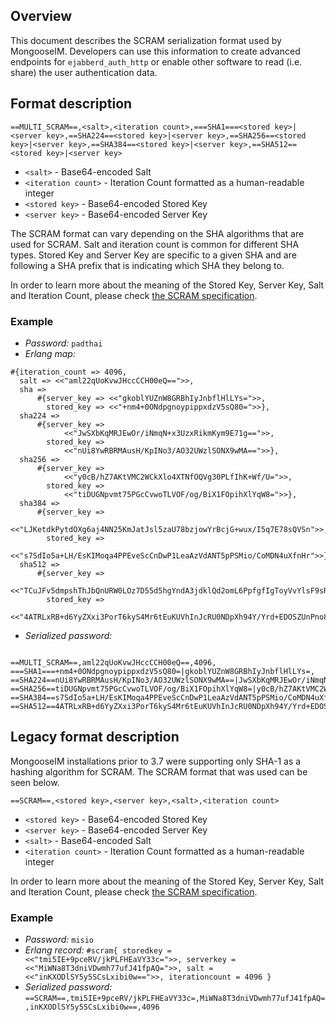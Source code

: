 ## Overview

This document describes the SCRAM serialization format used by MongooseIM.
Developers can use this information to create advanced endpoints for `ejabberd_auth_http` or enable other software to read (i.e. share) the user authentication data.

## Format description

`==MULTI_SCRAM==,<salt>,<iteration count>,===SHA1===<stored key>|<server key>,==SHA224==<stored key>|<server key>,==SHA256==<stored key>|<server key>,==SHA384==<stored key>|<server key>,==SHA512==<stored key>|<server key>`

* `<salt>` - Base64-encoded Salt
* `<iteration count>` - Iteration Count formatted as a human-readable integer
* `<stored key>` - Base64-encoded Stored Key
* `<server key>` - Base64-encoded Server Key

The SCRAM format can vary depending on the SHA algorithms that are used for SCRAM. Salt and iteration count is common for different SHA types. Stored Key and Server Key are specific to a given SHA and are following a SHA prefix that is indicating which SHA they belong to.

In order to learn more about the meaning of the Stored Key, Server Key, Salt and Iteration Count, please check [the SCRAM specification](https://tools.ietf.org/html/rfc5802).

### Example

* *Password:* `padthai`
* *Erlang map:*
```
#{iteration_count => 4096,
  salt => <<"aml22qUoKvwJHccCCH00eQ==">>,
  sha =>
      #{server_key => <<"gkoblYUZnW8GRBhIyJnbflHlLYs=">>,
        stored_key => <<"+nm4+0ONdpgnoypippxdzV5sQ80=">>},
  sha224 =>
      #{server_key =>
            <<"JwSXbKqMRJEwOr/iNmqN+x3UzxRikmKym9E71g==">>,
        stored_key =>
            <<"nUi8YwRBRMAusH/KpINo3/AO32UWzlSONX9wMA==">>},
  sha256 =>
      #{server_key =>
            <<"y0cB/hZ7AKtVMC2WCkXlo4XTNfOQVg30PLfIhK+Wf/U=">>,
        stored_key =>
            <<"tiDUGNpvmt75PGcCvwoTLVOF/og/BiX1FOpihXlYqW8=">>},
  sha384 =>
      #{server_key =>
            <<"LJKetdkPytdOXg6aj4NN25KmJatJsl5zaU78bzjowYrBcjG+wux/I5q7E78sQVSn">>,
        stored_key =>
            <<"s7SdIo5a+LH/EsKIMoqa4PPEveScCnDwP1LeaAzVdANT5pPSMio/CoMDN4uXfnHr">>},
  sha512 =>
      #{server_key =>
            <<"TCuJFv5dmpshThJbQnURW0LOz7D55d5hgYndA3jdklQd2omL6PpfgfIgToyVvYlsF9sRGYOg255y+Q+ltwW3tQ==">>,
        stored_key =>
            <<"4ATRLxRB+d6YyZXxi3PorT6kyS4Mr6tEuKUVhInJcRU0NDpXh94Y/Yrd+EDOSZUnPno8aAzj78NUXOTyoB98rg==">>}}
```
* *Serialized password:*
```

==MULTI_SCRAM==,aml22qUoKvwJHccCCH00eQ==,4096,
===SHA1===+nm4+0ONdpgnoypippxdzV5sQ80=|gkoblYUZnW8GRBhIyJnbflHlLYs=,
==SHA224==nUi8YwRBRMAusH/KpINo3/AO32UWzlSONX9wMA==|JwSXbKqMRJEwOr/iNmqN+x3UzxRikmKym9E71g==,
==SHA256==tiDUGNpvmt75PGcCvwoTLVOF/og/BiX1FOpihXlYqW8=|y0cB/hZ7AKtVMC2WCkXlo4XTNfOQVg30PLfIhK+Wf/U=,
==SHA384==s7SdIo5a+LH/EsKIMoqa4PPEveScCnDwP1LeaAzVdANT5pPSMio/CoMDN4uXfnHr|LJKetdkPytdOXg6aj4NN25KmJatJsl5zaU78bzjowYrBcjG+wux/I5q7E78sQVSn,
==SHA512==4ATRLxRB+d6YyZXxi3PorT6kyS4Mr6tEuKUVhInJcRU0NDpXh94Y/Yrd+EDOSZUnPno8aAzj78NUXOTyoB98rg==|TCuJFv5dmpshThJbQnURW0LOz7D55d5hgYndA3jdklQd2omL6PpfgfIgToyVvYlsF9sRGYOg255y+Q+ltwW3tQ==

```

## Legacy format description

MongooseIM installations prior to 3.7 were supporting only SHA-1 as a hashing algorithm for SCRAM. The SCRAM format that was used can be seen below.

`==SCRAM==,<stored key>,<server key>,<salt>,<iteration count>`

* `<stored key>` - Base64-encoded Stored Key
* `<server key>` - Base64-encoded Server Key
* `<salt>` - Base64-encoded Salt
* `<iteration count>` - Iteration Count formatted as a human-readable integer

In order to learn more about the meaning of the Stored Key, Server Key, Salt and Iteration Count, please check [the SCRAM specification](https://tools.ietf.org/html/rfc5802).

### Example

* *Password:* `misio`
* *Erlang record:* `#scram{ storedkey = <<"tmi5IE+9pceRV/jkPLFHEaVY33c=">>, serverkey = <<"MiWNa8T3dniVDwmh77ufJ41fpAQ=">>, salt = <<"inKXODlSY5y5SCsLxibi0w==">>, iterationcount = 4096 }`
* *Serialized password:* `==SCRAM==,tmi5IE+9pceRV/jkPLFHEaVY33c=,MiWNa8T3dniVDwmh77ufJ41fpAQ=,inKXODlSY5y5SCsLxibi0w==,4096`
